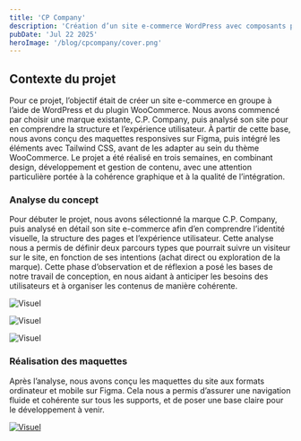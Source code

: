 ```yaml
---
title: 'CP Company'
description: 'Création d’un site e-commerce WordPress avec composants personnalisés en Tailwind CSS'
pubDate: 'Jul 22 2025'
heroImage: '/blog/cpcompany/cover.png'
---
```


## Contexte du projet

Pour ce projet, l’objectif était de créer un site e-commerce en groupe à l’aide de WordPress et du plugin WooCommerce. Nous avons commencé par choisir une marque existante, C.P. Company, puis analysé son site pour en comprendre la structure et l’expérience utilisateur. À partir de cette base, nous avons conçu des maquettes responsives sur Figma, puis intégré les éléments avec Tailwind CSS, avant de les adapter au sein du thème WooCommerce. Le projet a été réalisé en trois semaines, en combinant design, développement et gestion de contenu, avec une attention particulière portée à la cohérence graphique et à la qualité de l’intégration.


### Analyse du concept

Pour débuter le projet, nous avons sélectionné la marque C.P. Company, puis analysé en détail son site e-commerce afin d’en comprendre l’identité visuelle, la structure des pages et l’expérience utilisateur. Cette analyse nous a permis de définir deux parcours types que pourrait suivre un visiteur sur le site, en fonction de ses intentions (achat direct ou exploration de la marque). Cette phase d’observation et de réflexion a posé les bases de notre travail de conception, en nous aidant à anticiper les besoins des utilisateurs et à organiser les contenus de manière cohérente.

<div class=" flex flex-col md:flex-row gap-5 mt-5 mb-10">

![Visuel](/blog/cpcompany/cpcompagy1.png)

![Visuel](/blog/cpcompagy/cpcompagy2.png)

![Visuel](/blog/cpcompagy/cpcompany3.png)
</div>


<section class="flex flex-col lg:flex-row my-10 gap-5 justify-center items-center">
<div class="w-full lg:w-1/2 " >

### Réalisation des maquettes

Après l’analyse, nous avons conçu les maquettes du site aux formats ordinateur et mobile sur Figma. Cela nous a permis d’assurer une navigation fluide et cohérente sur tous les supports, et de poser une base claire pour le développement à venir.

</div>

<div class="w-full lg:w-1/2">
<a href="https://www.figma.com/design/hITO6ge2UIrOByZqr3E4oH/Hautin_Pelletier_M%C3%A9chain--Copy-?node-id=33-1251&p=f&t=SpRsAt05CU1bddH7-0" target="_blank">

![Visuel](/blog/cpcompany/figma-cpcompany.png)
</a>
</div>
</section>